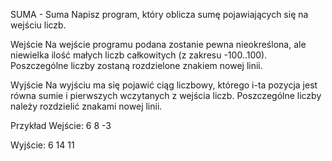 
SUMA - Suma
Napisz program, który oblicza sumę pojawiających się na wejściu liczb.

Wejście
Na wejście programu podana zostanie pewna nieokreślona, ale niewielka ilość małych liczb całkowitych (z zakresu -100..100). Poszczególne liczby zostaną rozdzielone znakiem nowej linii.

Wyjście
Na wyjściu ma się pojawić ciąg liczbowy, którego i-ta pozycja jest równa sumie i pierwszych wczytanych z wejścia liczb. Poszczególne liczby należy rozdzielić znakami nowej linii.

Przykład
Wejście:
6
8
-3

Wyjście:
6
14
11
